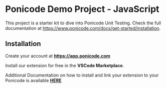 # Ponicode Demo Project - JavaScript

This project is a starter kit to dive into Ponicode Unit Testing. Check the full documentation at https://www.ponicode.com/docs/get-started/installation.

## Installation
Create your account at **https://app.ponicode.com**

Install our extension for free in the **VSCode Marketplace**. 

Additional Documentation on how to install and link your extension to your Ponicode is available [**HERE**](TODO:DOCLINK)
